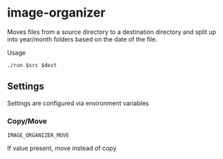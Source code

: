 # image-organizer

Moves files from a source directory to a destination directory and split up into year/month folders based on the date of the file.

Usage
```
./run $src $dest
```

## Settings

Settings are configured via environment variables

### Copy/Move

`IMAGE_ORGANIZER_MOVE`

If value present, move instead of copy